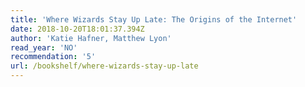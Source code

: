 ```yaml
---
title: 'Where Wizards Stay Up Late: The Origins of the Internet'
date: 2018-10-20T18:01:37.394Z
author: 'Katie Hafner, Matthew Lyon'
read_year: 'NO'
recommendation: '5'
url: /bookshelf/where-wizards-stay-up-late
---
```



